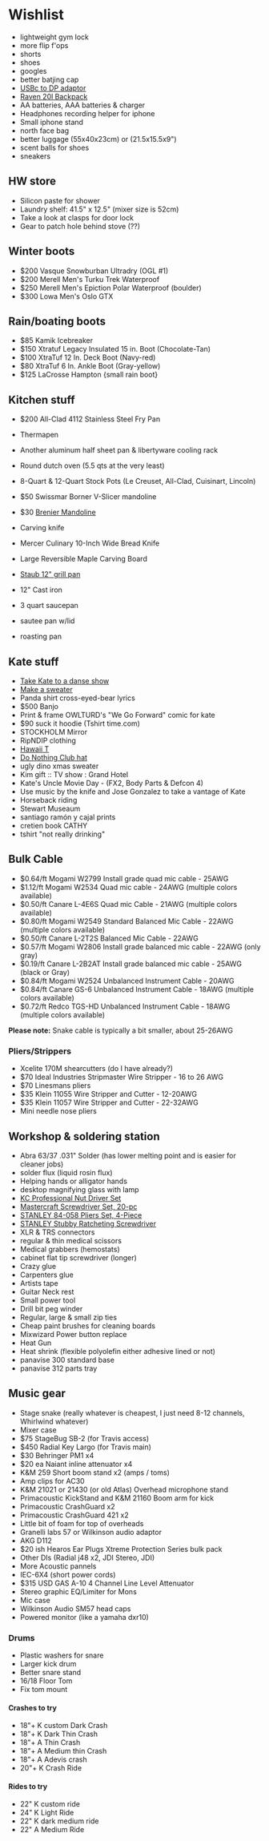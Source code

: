 # Wishlist

- lightweight gym lock
- more flip f'ops
- shorts
- shoes
- googles
- better batjing cap
- [USBc to DP adaptor](https://www.amazon.ca/Plugable-DisplayPort-Thunderbolt-Supports-3840x2160/dp/B01EXKDRAC)
- [Raven 20l Backpack](https://www.fjallraven.com/raven-20l)
- AA batteries, AAA batteries & charger
- Headphones recording helper for iphone
- Small iphone stand
- north face bag
- better luggage (55x40x23cm) or (21.5x15.5x9")
- scent balls for shoes
- sneakers

## HW store

- Silicon paste for shower
- Laundry shelf: 41.5" x 12.5" (mixer size is 52cm)
- Take a look at clasps for door lock
- Gear to patch hole behind stove (??)

## Winter boots

- $200 Vasque Snowburban Ultradry (OGL #1)
- $200 Merell Men's Turku Trek Waterproof
- $250 Merell Men's Epiction Polar Waterproof (boulder)
- $300 Lowa Men's Oslo GTX

## Rain/boating boots

- $85 Kamik Icebreaker
- $150 Xtratuf Legacy Insulated 15 in. Boot (Chocolate-Tan)
- $100 XtraTuf 12 In. Deck Boot (Navy-red)
- $80 XtraTuf 6 In. Ankle Boot (Gray-yellow)
- $125 LaCrosse Hampton {small rain boot}

## Kitchen stuff

- $200 All-Clad 4112 Stainless Steel Fry Pan
- Thermapen
- Another aluminum half sheet pan & libertyware cooling rack
- Round dutch oven (5.5 qts at the very least)

- 8-Quart & 12-Quart Stock Pots (Le Creuset, All-Clad, Cuisinart, Lincoln)
- $50 Swissmar Borner V-Slicer mandoline
- $30 [Brenier Mandoline](https://www.amazon.ca/Benriner-Japanese-Mandolin-Vegetable-Cutter/dp/B000LCP6EW)
- Carving knife
- Mercer Culinary 10-Inch Wide Bread Knife
- Large Reversible Maple Carving Board
- [Staub 12" grill pan](http://maisonlipari.ca/en/square-grill-cast-iron-cherry-red-12.html)
- 12" Cast iron
- 3 quart saucepan
- sautee pan w/lid
- roasting pan

## Kate stuff

- [Take Kate to a danse show](https://www.quebecdanse.org/)
- [Make a sweater](https://www.entripy.com/)
- Panda shirt cross-eyed-bear lyrics
- $500 Banjo
- Print & frame OWLTURD's "We Go Forward" comic for kate
- $90 suck it hoodie (Tshirt time.com)
- STOCKHOLM Mirror
- RipNDIP clothing
- [Hawaii T](http://fresh-tops.com/hawaii-white-t-shirt/)
- [Do Nothing Club hat](http://fresh-tops.com/do-nothing-white-hat/)
- ugly dino xmas sweater
- Kim gift :: TV show : Grand Hotel
- Kate's Uncle Movie Day - (FX2, Body Parts & Defcon 4)
- Use music by the knife and Jose Gonzalez to take a vantage of Kate
- Horseback riding
- Stewart Museaum
- santiago ramón y cajal prints
- cretien book CATHY
- tshirt "not really drinking"

## Bulk Cable

- $0.64/ft Mogami W2799 Install grade quad mic cable - 25AWG
- $1.12/ft Mogami W2534 Quad mic cable - 24AWG (multiple colors available)
- $0.50/ft Canare L-4E6S Quad mic Cable - 21AWG (multiple colors available)
- $0.80/ft Mogami W2549 Standard Balanced Mic Cable - 22AWG (multiple colors available)
- $0.50/ft Canare L-2T2S Balanced Mic Cable - 22AWG
- $0.57/ft Mogami W2806 Install grade balanced mic cable - 22AWG (only gray)
- $0.19/ft Canare L-2B2AT Install grade balanced mic cable - 25AWG (black or Gray)
- $0.84/ft Mogami W2524 Unbalanced Instrument Cable - 20AWG
- $0.84/ft Canare GS-6 Unbalanced Instrument Cable - 18AWG (multiple colors available)
- $0.72/ft Redco TGS-HD Unbalanced Instrument Cable - 18AWG (multiple colors available)

**Please note:** Snake cable is typically a bit smaller, about 25-26AWG

### Pliers/Strippers

- Xcelite 170M shearcutters (do I have already?)
- $70 Ideal Industries Stripmaster Wire Stripper - 16 to 26 AWG
- $70 Linesmans pliers
- $35 Klein 11055 Wire Stripper and Cutter - 12-20AWG
- $35 Klein 11057 Wire Stripper and Cutter - 22-32AWG
- Mini needle nose pliers

## Workshop & soldering station

- Abra 63/37 .031" Solder (has lower melting point and is easier for cleaner jobs)
- solder flux (liquid rosin flux)
- Helping hands or alligator hands
- desktop magnifying glass with lamp
- [KC Professional Nut Driver Set](https://www.amazon.ca/Professional-97297-7-Piece-Hollow-Sha-Driver/dp/B00BGBUIE0/)
- [Mastercraft Screwdriver Set, 20-pc](https://www.amazon.ca/MASTER-CRAFT-PRODUCTS-Mastercraft-Screwdriver/dp/B01GN8QDNA/)
- [STANLEY 84-058 Pliers Set, 4-Piece](https://www.amazon.ca/STANLEY-84-058-Pliers-Set-4-Piece/dp/B000NIK8JW/)
- [STANLEY Stubby Ratcheting Screwdriver](https://www.amazon.ca/STANLEY-66-358-Ratcheting-MultiBit-Screwdriver/dp/B007QRX0HK/)
- XLR & TRS connectors
- regular & thin medical scissors
- Medical grabbers (hemostats)
- cabinet flat tip screwdriver (longer)
- Crazy glue
- Carpenters glue
- Artists tape
- Guitar Neck rest
- Small power tool
- Drill bit peg winder
- Regular, large & small zip ties
- Cheap paint brushes for cleaning boards
- Mixwizard Power button replace
- Heat Gun
- Heat shrink (flexible polyolefin either adhesive lined or not)
- panavise 300 standard base
- panavise 312 parts tray

## Music gear

- Stage snake (really whatever is cheapest, I just need 8-12 channels, Whirlwind whatever)
- Mixer case
- $75 StageBug SB-2 (for Travis access)
- $450 Radial Key Largo (for Travis main)
- $30 Behringer PM1 x4
- $20 ea Naiant inline attenuator x4
- K&M 259 Short boom stand x2 (amps / toms)
- Amp clips for AC30
- K&M 21021 or 21430 (or old Atlas) Overhead microphone stand
- Primacoustic KickStand and K&M 21160 Boom arm for kick
- Primacoustic CrashGuard x2
- Primacoustic CrashGuard 421 x2
- Little bit of foam for top of overheads
- Granelli labs 57 or Wilkinson audio adaptor
- AKG D112
- $20 ish Hearos Ear Plugs Xtreme Protection Series bulk pack
- Other DIs (Radial j48 x2, JDI Stereo, JDI)
- More Acoustic pannels
- IEC-6X4 (short power cords)
- $315 USD GAS A-10 4 Channel Line Level Attenuator
- Stereo graphic EQ/Limiter for Mons
- Mic case
- Wilkinson Audio SM57 head caps
- Powered monitor (like a yamaha dxr10)

### Drums

- Plastic washers for snare
- Larger kick drum
- Better snare stand
- 16/18 Floor Tom
- Fix tom mount

#### Crashes to try

- 18"+ K custom Dark Crash
- 18"+ K Dark Thin Crash
- 18"+ A Thin Crash
- 18"+ A Medium thin Crash
- 18"+ A Adevis crash
- 20"+ K Crash Ride

#### Rides to try

- 22" K custom ride
- 24" K Light Ride
- 22" K dark medium ride
- 22" A Medium Ride
